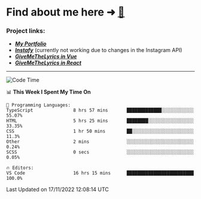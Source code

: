 # Find about me here ➜ [🧑](https://pauabella.dev)

### Project links:
- ***[My Portfolio](https://pauabella.dev)***
- ***[Instafy](https://instafy.me)*** (currently not working due to changes in the Instagram API)
- ***[GiveMeTheLyrics in Vue](https://lyrics.pauabella.dev)***
- ***[GiveMeTheLyrics in React](https://pauabella.dev/GiveMeTheLyrics)***

---
<!--START_SECTION:waka-->
![Code Time](http://img.shields.io/badge/Code%20Time-1%2C646%20hrs%2017%20mins-blue)

📊 **This Week I Spent My Time On** 

```text
💬 Programming Languages: 
TypeScript               8 hrs 57 mins       █████████████░░░░░░░░░░░░   55.07% 
HTML                     5 hrs 25 mins       ████████░░░░░░░░░░░░░░░░░   33.35% 
CSS                      1 hr 50 mins        ██░░░░░░░░░░░░░░░░░░░░░░░   11.3% 
Other                    2 mins              ░░░░░░░░░░░░░░░░░░░░░░░░░   0.24% 
SCSS                     0 secs              ░░░░░░░░░░░░░░░░░░░░░░░░░   0.05%

🔥 Editors: 
VS Code                  16 hrs 15 mins      █████████████████████████   100.0%

```


 Last Updated on 17/11/2022 12:08:14 UTC
<!--END_SECTION:waka-->
